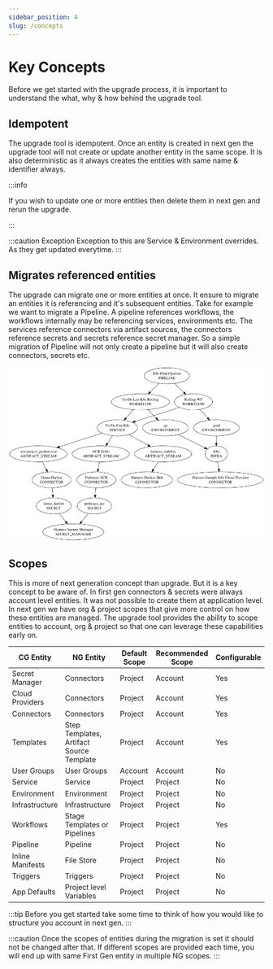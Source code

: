 ```yaml
---
sidebar_position: 4
slug: /concepts
---
```


# Key Concepts
Before we get started with the upgrade process, it is important to understand the what, why & how behind the upgrade tool.

## Idempotent
The upgrade tool is idempotent. Once an entity is created in next gen the upgrade tool will not create or update another entity in the same scope. It is also deterministic as it always creates the entities with same name & identifier always.

:::info

If you wish to update one or more entities then delete them in next gen and rerun the upgrade. 

:::

:::caution Exception
Exception to this are Service & Environment overrides. As they get updated everytime.
:::

## Migrates referenced entities
The upgrade can migrate one or more entities at once. It ensure to migrate an entities it is referencing and it's subsequent entities. Take for example we want to migrate a Pipeline. A pipeline references workflows, the workflows internally may be referencing services, environments etc. 
The services reference connectors via artifact sources, the connectors reference secrets and secrets reference secret manager. So a simple migration of Pipeline will not only create a pipeline but it will also create connectors, secrets etc.

![/images/mig-graph.png](images/mig-graph.png)

## Scopes
This is more of next generation concept than upgrade. But it is a key concept to be aware of. In first gen connectors & secrets were always account level entities. It was not possible to create them at application level. 
In next gen we have org & project scopes that give more control on how these entities are managed. The upgrade tool provides the ability to scope entities to account, org & project so that one can leverage these capabilities early on. 


| CG Entity        | NG Entity                                | Default Scope | Recommended Scope | Configurable |   
|------------------|------------------------------------------|---------------|-------------------|--------------|
| Secret Manager   | Connectors                               | Project       | Account           | Yes          |  
| Cloud Providers  | Connectors                               | Project       | Account           | Yes          |
| Connectors       | Connectors                               | Project       | Account           | Yes          |
| Templates        | Step Templates, Artifact Source Template | Project       | Account           | Yes          |
 | User Groups      | User Groups                              | Account       | Account           | No           |
| Service          | Service                                  | Project       | Project           | No           |
| Environment      | Environment                              | Project       | Project           | No           |
| Infrastructure   | Infrastructure                           | Project       | Project           | No           |
| Workflows        | Stage Templates or Pipelines             | Project       | Project           | Yes          |
| Pipeline         | Pipeline                                 | Project       | Project           | No           |
| Inline Manifests | File Store                               | Project       | Project           | No           |
| Triggers         | Triggers                                 | Project       | Project           | No           |
| App Defaults     | Project level Variables                  | Project       | Project           | No           |

:::tip
Before you get started take some time to think of how you would like to structure you account in next gen. 
:::

:::caution
Once the scopes of entities during the migration is set it should not be changed after that. If different scopes are provided each time, you will end up with same First Gen entity in multiple NG scopes.
:::